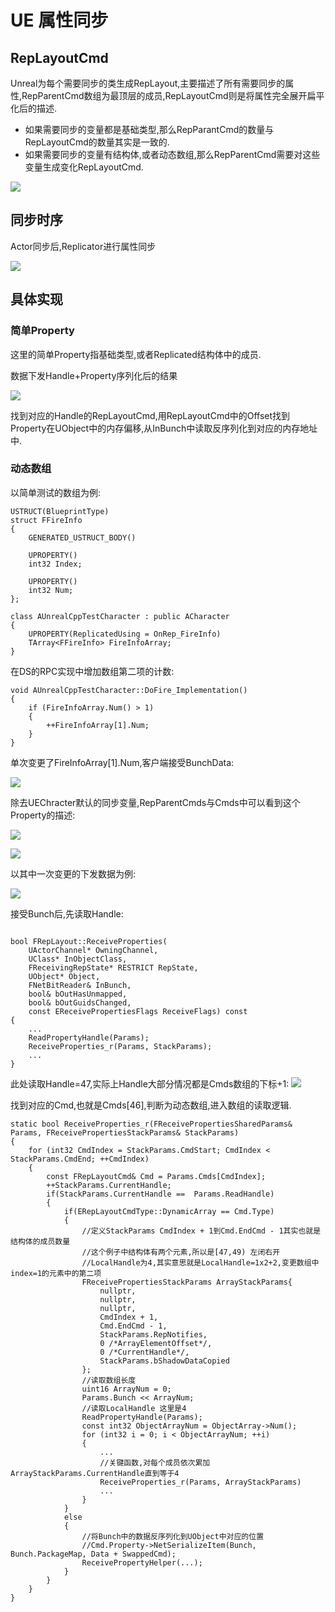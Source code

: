 # UE 属性同步

## RepLayoutCmd

Unreal为每个需要同步的类生成RepLayout,主要描述了所有需要同步的属性,RepParentCmd数组为最顶层的成员,RepLayoutCmd则是将属性完全展开扁平化后的描述.

- 如果需要同步的变量都是基础类型,那么RepParantCmd的数量与RepLayoutCmd的数量其实是一致的.
- 如果需要同步的变量有结构体,或者动态数组,那么RepParentCmd需要对这些变量生成变化RepLayoutCmd.

![](./UnrealStateSync/RepLayoutCmd.png)

## 同步时序

Actor同步后,Replicator进行属性同步

![](./UnrealStateSync/CallStack.png)

## 具体实现


### 简单Property

这里的简单Property指基础类型,或者Replicated结构体中的成员.

数据下发Handle+Property序列化后的结果

![](./UnrealStateSync/BunchData.png)

找到对应的Handle的RepLayoutCmd,用RepLayoutCmd中的Offset找到Property在UObject中的内存偏移,从InBunch中读取反序列化到对应的内存地址中.

### 动态数组

以简单测试的数组为例:

```
USTRUCT(BlueprintType)
struct FFireInfo
{
	GENERATED_USTRUCT_BODY()

	UPROPERTY()
	int32 Index;

	UPROPERTY()
	int32 Num;
};

class AUnrealCppTestCharacter : public ACharacter
{
    UPROPERTY(ReplicatedUsing = OnRep_FireInfo)
    TArray<FFireInfo> FireInfoArray;
}

```

在DS的RPC实现中增加数组第二项的计数:
```
void AUnrealCppTestCharacter::DoFire_Implementation()
{
    if (FireInfoArray.Num() > 1)
    {
  	    ++FireInfoArray[1].Num;
    }
}
```

单次变更了FireInfoArray[1].Num,客户端接受BunchData:

![](./UnrealStateSync/CallStack.png)

除去UEChracter默认的同步变量,RepParentCmds与Cmds中可以看到这个Property的描述:

![](./UnrealStateSync/MySyncParentCmd.png)

![](./UnrealStateSync/MySyncLayouyCmd.png)

以其中一次变更的下发数据为例:

![](./UnrealStateSync/BunchDataInstance.png)

接受Bunch后,先读取Handle:

```

bool FRepLayout::ReceiveProperties(
	UActorChannel* OwningChannel,
	UClass* InObjectClass,
	FReceivingRepState* RESTRICT RepState,
	UObject* Object,
	FNetBitReader& InBunch,
	bool& bOutHasUnmapped,
	bool& bOutGuidsChanged,
	const EReceivePropertiesFlags ReceiveFlags) const
{
    ...
    ReadPropertyHandle(Params);
    ReceiveProperties_r(Params, StackParams);
    ...
}
```
此处读取Handle=47,实际上Handle大部分情况都是Cmds数组的下标+1:
![](./UnrealStateSync/ReadHandle.png)

找到对应的Cmd,也就是Cmds[46],判断为动态数组,进入数组的读取逻辑.

```
static bool ReceiveProperties_r(FReceivePropertiesSharedParams& Params, FReceivePropertiesStackParams& StackParams)
{
    for (int32 CmdIndex = StackParams.CmdStart; CmdIndex < StackParams.CmdEnd; ++CmdIndex)
    {
        const FRepLayoutCmd& Cmd = Params.Cmds[CmdIndex];
        ++StackParams.CurrentHandle;
        if(StackParams.CurrentHandle ==  Params.ReadHandle)
        {
            if(ERepLayoutCmdType::DynamicArray == Cmd.Type)
            {
                //定义StackParams CmdIndex + 1到Cmd.EndCmd - 1其实也就是结构体的成员数量
                //这个例子中结构体有两个元素,所以是[47,49) 左闭右开
                //LocalHandle为4,其实意思就是LocalHandle=1x2+2,变更数组中index=1的元素中的第二项
                FReceivePropertiesStackParams ArrayStackParams{
    				nullptr,
    				nullptr,
    				nullptr,
    				CmdIndex + 1,
    				Cmd.EndCmd - 1,
    				StackParams.RepNotifies,
    				0 /*ArrayElementOffset*/,
    				0 /*CurrentHandle*/,
    				StackParams.bShadowDataCopied
                };
                //读取数组长度
                uint16 ArrayNum = 0;
                Params.Bunch << ArrayNum;
                //读取LocalHandle 这里是4 
                ReadPropertyHandle(Params);
                const int32 ObjectArrayNum = ObjectArray->Num();
                for (int32 i = 0; i < ObjectArrayNum; ++i)
                {
                    ...
                    //关键函数,对每个成员依次累加 ArrayStackParams.CurrentHandle直到等于4
    	            ReceiveProperties_r(Params, ArrayStackParams)
                    ...
                }
            }
            else
            {
                //将Bunch中的数据反序列化到UObject中对应的位置
                //Cmd.Property->NetSerializeItem(Bunch, Bunch.PackageMap, Data + SwappedCmd);
                ReceivePropertyHelper(...);
            }
        }
    }
}
```
